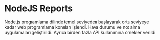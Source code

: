 <h1>NodeJS Reports</h1>
Node.js programlama dilinde temel seviyeden başlayarak orta seviyeye kadar web programlama konuları işlendi. Hava durumu ve not alma uygulamaları geliştirildi. Ayrıca birden fazla API kullanımına örnekler verildi

